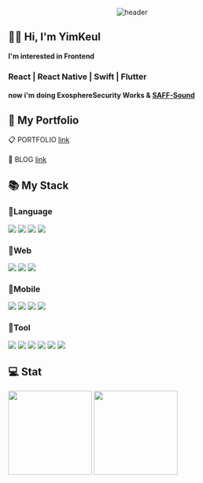 <div align ="center">
 
 ![header](https://capsule-render.vercel.app/api?type=waving&color=00B8FF&height=300&section=header&text=Yimkeul&fontColor=FFFF&fontSize=90)
</div>

## ✋🏻 Hi, I'm YimKeul

**I'm interested in Frontend** <br>

### React | React Native | Swift | Flutter

#### now i'm doing ExosphereSecurity Works & [SAFF-Sound](https://github.com/SSAF-SOUND/ssaf_sound_ios) 


## 🔗 My Portfolio

📋 PORTFOLIO [link](https://yimkeul.github.io/)
<br/><br/>
📝 BLOG [link](https://velog.io/@yimkeul)

## 📚 My Stack

### 📕Language

<div>
<img src="https://img.shields.io/badge/JAVA-EE4C2C?style=for-the-badge&logo=Eclipse IDE&logoColor=white">
<img src="https://img.shields.io/badge/Python-3776AB?style=for-the-badge&logo=Python&logoColor=white">
<img src="https://img.shields.io/badge/JavaScript-F7DF1E?style=for-the-badge&logo=JavaScript&logoColor=white"> 
<img src="https://img.shields.io/badge/TypeScript-3178C6?style=for-the-badge&logo=TypeScript&logoColor=white">
</div>

### 📗Web

<div>
<img src="https://img.shields.io/badge/HTML-E34F26?style=for-the-badge&logo=HTML5&logoColor=white">
<img src="https://img.shields.io/badge/CSS-1572B6?style=for-the-badge&logo=CSS3&logoColor=white">
<img src="https://img.shields.io/badge/React-0088CC?style=for-the-badge&logo=React&logoColor=white">
</div>

### 📘Mobile

<div>
<img src="https://img.shields.io/badge/React Native-00B2A5?style=for-the-badge&logo=Create React App&logoColor=white">
<img src="https://img.shields.io/badge/Swift-F05138?style=for-the-badge&logo=Swift&logoColor=white"/>
<img src="https://img.shields.io/badge/Flutter-02569B?style=for-the-badge&logo=Flutter&logoColor=white">
<img src="https://img.shields.io/badge/Android Studio-005A2B?style=for-the-badge&logo=Android&logoColor=white">
</div>

### 📙Tool

<div>
<img src ="https://img.shields.io/badge/Visual%20Studio%20Code-0078d7.svg?style=for-the-badge&logo=visual-studio-code&logoColor=white">
<img src = "https://img.shields.io/badge/Xcode-007ACC?style=for-the-badge&logo=Xcode&logoColor=white">
<img src="https://img.shields.io/badge/GitHub-181717?style=for-the-badge&logo=GitHub&logoColor=white">
<img src="https://img.shields.io/badge/Notion-000000?style=for-the-badge&logo=Notion&logoColor=white">
<img src="https://img.shields.io/badge/Slack-4A154B?style=for-the-badge&logo=Slack&logoColor=white">
<img src="https://img.shields.io/badge/Figma-F24E1E?style=for-the-badge&logo=Figma&logoColor=white">   
</div>



## 💻 Stat
<div>
<img height="170em" src="https://github-readme-stats-git-masterrstaa-rickstaa.vercel.app/api?username=YimKeul&show_icons=true&theme=react"  />
<img height="170em" src="https://github-readme-stats-git-masterrstaa-rickstaa.vercel.app/api/top-langs?username=yimkeul&show_icons=true&locale=en&layout=compact&hide=jupyter%20notebook&theme=react"  />
</div>
